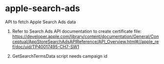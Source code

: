 # apple-search-ads
API to fetch Apple Search Ads data 

1) Refer to Search Ads API documentation to create certificate file: https://developer.apple.com/library/content/documentation/General/Conceptual/AppStoreSearchAdsAPIReference/API_Overview.html#//apple_ref/doc/uid/TP40017495-CH7-SW1 

2) GetSearchTermsData script needs campaign id

